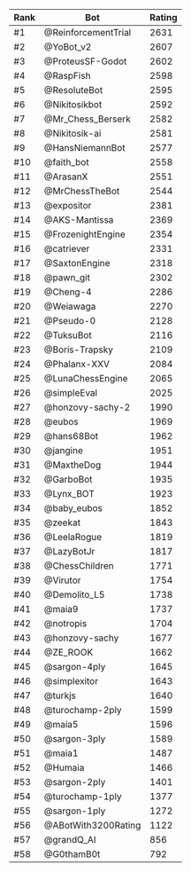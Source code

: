Rank|Bot|Rating
---|---|---
#1|@ReinforcementTrial|2631
#2|@YoBot_v2|2607
#3|@ProteusSF-Godot|2602
#4|@RaspFish|2598
#5|@ResoluteBot|2595
#6|@Nikitosikbot|2592
#7|@Mr_Chess_Berserk|2582
#8|@Nikitosik-ai|2581
#9|@HansNiemannBot|2577
#10|@faith_bot|2558
#11|@ArasanX|2551
#12|@MrChessTheBot|2544
#13|@expositor|2381
#14|@AKS-Mantissa|2369
#15|@FrozenightEngine|2354
#16|@catriever|2331
#17|@SaxtonEngine|2318
#18|@pawn_git|2302
#19|@Cheng-4|2286
#20|@Weiawaga|2270
#21|@Pseudo-0|2128
#22|@TuksuBot|2116
#23|@Boris-Trapsky|2109
#24|@Phalanx-XXV|2084
#25|@LunaChessEngine|2065
#26|@simpleEval|2025
#27|@honzovy-sachy-2|1990
#28|@eubos|1969
#29|@hans68Bot|1962
#30|@jangine|1951
#31|@MaxtheDog|1944
#32|@GarboBot|1935
#33|@Lynx_BOT|1923
#34|@baby_eubos|1852
#35|@zeekat|1843
#36|@LeelaRogue|1819
#37|@LazyBotJr|1817
#38|@ChessChildren|1771
#39|@Virutor|1754
#40|@Demolito_L5|1738
#41|@maia9|1737
#42|@notropis|1704
#43|@honzovy-sachy|1677
#44|@ZE_ROOK|1662
#45|@sargon-4ply|1645
#46|@simplexitor|1643
#47|@turkjs|1640
#48|@turochamp-2ply|1599
#49|@maia5|1596
#50|@sargon-3ply|1589
#51|@maia1|1487
#52|@Humaia|1466
#53|@sargon-2ply|1401
#54|@turochamp-1ply|1377
#55|@sargon-1ply|1272
#56|@ABotWith3200Rating|1122
#57|@grandQ_AI|856
#58|@G0thamB0t|792
